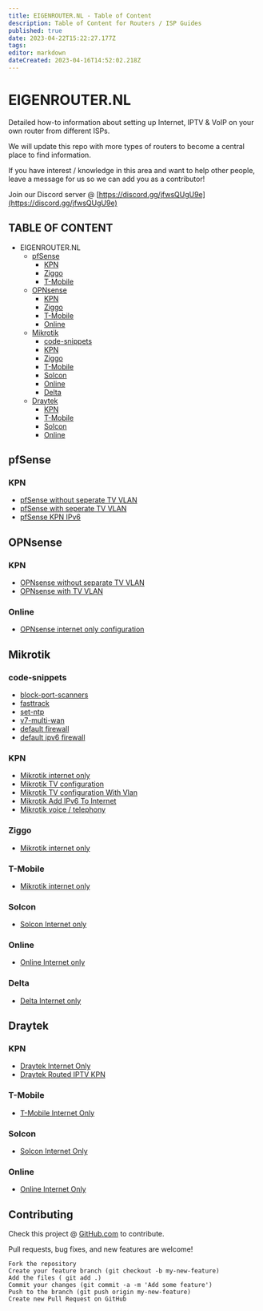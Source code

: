 ```yaml
---
title: EIGENROUTER.NL - Table of Content
description: Table of Content for Routers / ISP Guides
published: true
date: 2023-04-22T15:22:27.177Z
tags: 
editor: markdown
dateCreated: 2023-04-16T14:52:02.218Z
---
```


# EIGENROUTER</AREA>.NL

Detailed how-to information about setting up Internet, IPTV & VoIP on your own router from different ISPs.

We will update this repo with more types of routers to become a central place to find information.

If you have interest / knowledge in this area and want to help other people, leave a message for us so we can add you as a contributor!

Join our Discord server @ [https://discord.gg/jfwsQUgU9e](https://discord.gg/jfwsQUgU9e)

## TABLE OF CONTENT

- EIGENROUTER</area>.NL
  - [pfSense](#pfsense)
    - [KPN](#kpn)
    - [Ziggo](#ziggo)
    - [T-Mobile](#t-mobile)
  - [OPNsense](#opnsense)
    - [KPN](#kpn-1)
    - [Ziggo](#ziggo-1)
    - [T-Mobile](#t-mobile-1)
    - [Online](#online)
  - [Mikrotik](#mikrotik)
    - [code-snippets](#code-snippets)
    - [KPN](#kpn-2)
    - [Ziggo](#ziggo-2)
    - [T-Mobile](#t-mobile-2)
    - [Solcon](#solcon)
    - [Online](#online-1)
    - [Delta](#delta)
  - [Draytek](#Draytek)
    - [KPN](#kpn-3)
    - [T-Mobile](#t-mobile-3)
    - [Solcon](#solcon-1)
    - [Online](#online-2)
## pfSense

### KPN
* [pfSense without seperate TV VLAN](/guides/pfsense/kpn/pfSense-without-vlan.md)
* [pfSense with seperate TV VLAN](/guides/pfsense/kpn/pfSense-with-vlan.md)
* [pfSense KPN IPv6](/guides/pfsense/kpn/pfSense-ipv6.md)

## OPNsense

### KPN
* [OPNsense without separate TV VLAN](/guides/opnsense/kpn/opnsense-without-vlan.md)
* [OPNsense with TV VLAN](/guides/opnsense/kpn/opnsense-with-vlan.md)

### Online
* [OPNsense internet only configuration](/guides/opnsense/online/opnsense-internet-only.md)

## Mikrotik

### code-snippets
* [block-port-scanners](/guides/mikrotik/code-snippets/block-port-scanners.md)
* [fasttrack](/guides/mikrotik/code-snippets/fasttrack.md)
* [set-ntp](/guides/mikrotik/code-snippets/set-ntp.md)
* [v7-multi-wan](/guides/mikrotik/code-snippets/v7-multi-wan.md)
* [default firewall](/guides/mikrotik/code-snippets/default%20firewall.md)
* [default ipv6 firewall](/guides/mikrotik/code-snippets/default%20firewall%20ipv6.md)
### KPN
* [Mikrotik internet only](/guides/mikrotik/kpn/Mikrotik-Internet-only.md)
* [Mikrotik TV configuration](/guides/mikrotik/kpn/Mikrotik-tv-settings.md)
* [Mikrotik TV configuration With Vlan](/guides/mikrotik/kpn/Mikrotik-tv-settings-with-vlan.md)
* [Mikrotik Add IPv6 To Internet](/guides/mikrotik/kpn/Mikrotik-toevoegen-van-ipv6-aan-internet-only.md)
* [Mikrotik voice / telephony](/guides/mikrotik/kpn/Mikrotik-voice-telephony.md)

### Ziggo
* [Mikrotik internet only](/guides/mikrotik/ziggo/Mikrotik-internet-only.md)

### T-Mobile
* [Mikrotik internet only](/guides/mikrotik/t-mobile/Mikrotik-Internet-only.md)

### Solcon
* [Solcon Internet only](/guides/mikrotik/solcon/Mikrotik-Internet-only.md)  

### Online
* [Online Internet only](/guides/mikrotik/online/Mikrotik-Internet-only.md)

### Delta

* [Delta Internet only](/guides/mikrotik/delta/Mikrotik-Internet-Only.md)

## Draytek  

### KPN
* [Draytek Internet Only](/guides/draytek/kpn/kpn-internet.md)
* [Draytek Routed IPTV KPN](/guides/draytek/kpn/routed-iptv.md)  

### T-Mobile
* [T-Mobile Internet Only](/guides/draytek/t-mobile/tmobile-internet-only.md)

### Solcon
* [Solcon Internet Only](/guides/draytek/solcon/solcon-internet-only.md)

### Online
* [Online Internet Only](/guides/draytek/online/online-internet-only.md)

## Contributing

Check this project @ [GitHub.com](https://github.com/Eigenrouter/eigenrouter) to contribute.

Pull requests, bug fixes, and new features are welcome!

```
Fork the repository
Create your feature branch (git checkout -b my-new-feature)
Add the files ( git add .)
Commit your changes (git commit -a -m 'Add some feature')
Push to the branch (git push origin my-new-feature)
Create new Pull Request on GitHub
```
